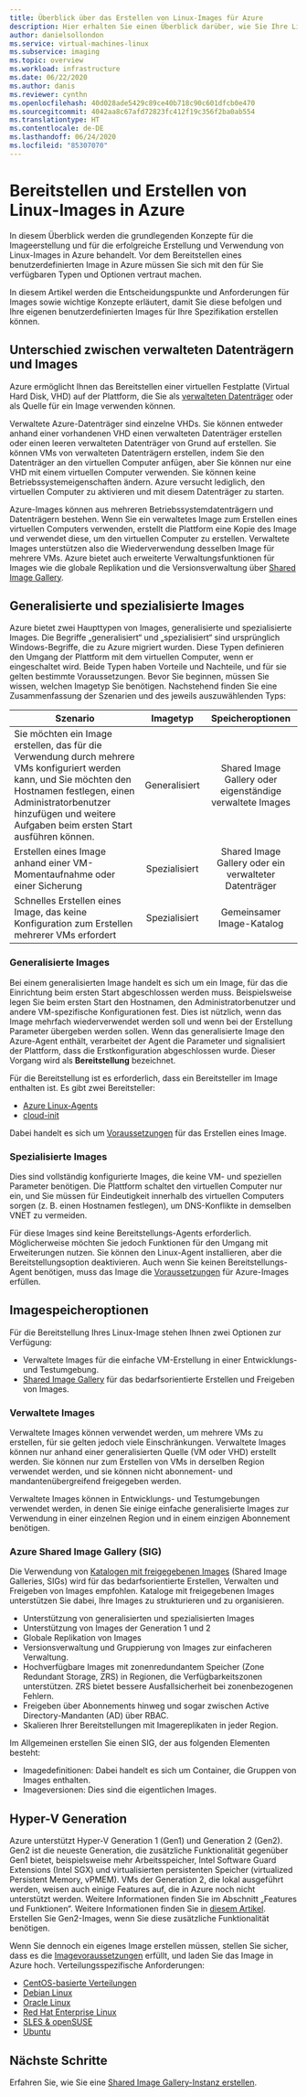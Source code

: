 ```yaml
---
title: Überblick über das Erstellen von Linux-Images für Azure
description: Hier erhalten Sie einen Überblick darüber, wie Sie Ihre Linux-VM-Images zur Verwendung in Azure bereitstellen oder neue Images erstellen.
author: danielsollondon
ms.service: virtual-machines-linux
ms.subservice: imaging
ms.topic: overview
ms.workload: infrastructure
ms.date: 06/22/2020
ms.author: danis
ms.reviewer: cynthn
ms.openlocfilehash: 40d028ade5429c89ce40b718c90c601dfcb0e470
ms.sourcegitcommit: 4042aa8c67afd72823fc412f19c356f2ba0ab554
ms.translationtype: HT
ms.contentlocale: de-DE
ms.lasthandoff: 06/24/2020
ms.locfileid: "85307070"
---
```

# <a name="bringing-and-creating-linux-images-in-azure"></a>Bereitstellen und Erstellen von Linux-Images in Azure

In diesem Überblick werden die grundlegenden Konzepte für die Imageerstellung und für die erfolgreiche Erstellung und Verwendung von Linux-Images in Azure behandelt. Vor dem Bereitstellen eines benutzerdefinierten Image in Azure müssen Sie sich mit den für Sie verfügbaren Typen und Optionen vertraut machen.

In diesem Artikel werden die Entscheidungspunkte und Anforderungen für Images sowie wichtige Konzepte erläutert, damit Sie diese befolgen und Ihre eigenen benutzerdefinierten Images für Ihre Spezifikation erstellen können.

## <a name="difference-between-managed-disks-and-images"></a>Unterschied zwischen verwalteten Datenträgern und Images


Azure ermöglicht Ihnen das Bereitstellen einer virtuellen Festplatte (Virtual Hard Disk, VHD) auf der Plattform, die Sie als [verwalteten Datenträger](https://docs.microsoft.com/azure/virtual-machines/windows/faq-for-disks#managed-disks) oder als Quelle für ein Image verwenden können. 

Verwaltete Azure-Datenträger sind einzelne VHDs. Sie können entweder anhand einer vorhandenen VHD einen verwalteten Datenträger erstellen oder einen leeren verwalteten Datenträger von Grund auf erstellen. Sie können VMs von verwalteten Datenträgern erstellen, indem Sie den Datenträger an den virtuellen Computer anfügen, aber Sie können nur eine VHD mit einem virtuellen Computer verwenden. Sie können keine Betriebssystemeigenschaften ändern. Azure versucht lediglich, den virtuellen Computer zu aktivieren und mit diesem Datenträger zu starten. 

Azure-Images können aus mehreren Betriebssystemdatenträgern und Datenträgern bestehen. Wenn Sie ein verwaltetes Image zum Erstellen eines virtuellen Computers verwenden, erstellt die Plattform eine Kopie des Image und verwendet diese, um den virtuellen Computer zu erstellen. Verwaltete Images unterstützen also die Wiederverwendung desselben Image für mehrere VMs. Azure bietet auch erweiterte Verwaltungsfunktionen für Images wie die globale Replikation und die Versionsverwaltung über [Shared Image Gallery](shared-image-galleries.md). 



## <a name="generalized-and-specialized"></a>Generalisierte und spezialisierte Images

Azure bietet zwei Haupttypen von Images, generalisierte und spezialisierte Images. Die Begriffe „generalisiert“ und „spezialisiert“ sind ursprünglich Windows-Begriffe, die zu Azure migriert wurden. Diese Typen definieren den Umgang der Plattform mit dem virtuellen Computer, wenn er eingeschaltet wird. Beide Typen haben Vorteile und Nachteile, und für sie gelten bestimmte Voraussetzungen. Bevor Sie beginnen, müssen Sie wissen, welchen Imagetyp Sie benötigen. Nachstehend finden Sie eine Zusammenfassung der Szenarien und des jeweils auszuwählenden Typs:

| Szenario      | Imagetyp  | Speicheroptionen |
| ------------- |:-------------:| :-------------:| 
| Sie möchten ein Image erstellen, das für die Verwendung durch mehrere VMs konfiguriert werden kann, und Sie möchten den Hostnamen festlegen, einen Administratorbenutzer hinzufügen und weitere Aufgaben beim ersten Start ausführen können. | Generalisiert | Shared Image Gallery oder eigenständige verwaltete Images |
| Erstellen eines Image anhand einer VM-Momentaufnahme oder einer Sicherung | Spezialisiert |Shared Image Gallery oder ein verwalteter Datenträger |
| Schnelles Erstellen eines Image, das keine Konfiguration zum Erstellen mehrerer VMs erfordert |Spezialisiert |Gemeinsamer Image-Katalog |


### <a name="generalized-images"></a>Generalisierte Images

Bei einem generalisierten Image handelt es sich um ein Image, für das die Einrichtung beim ersten Start abgeschlossen werden muss. Beispielsweise legen Sie beim ersten Start den Hostnamen, den Administratorbenutzer und andere VM-spezifische Konfigurationen fest. Dies ist nützlich, wenn das Image mehrfach wiederverwendet werden soll und wenn bei der Erstellung Parameter übergeben werden sollen. Wenn das generalisierte Image den Azure-Agent enthält, verarbeitet der Agent die Parameter und signalisiert der Plattform, dass die Erstkonfiguration abgeschlossen wurde. Dieser Vorgang wird als **Bereitstellung** bezeichnet. 

Für die Bereitstellung ist es erforderlich, dass ein Bereitsteller im Image enthalten ist. Es gibt zwei Bereitsteller:
- [Azure Linux-Agents](https://docs.microsoft.com/azure/virtual-machines/extensions/agent-linux)
- [cloud-init](https://docs.microsoft.com/azure/virtual-machines/linux/using-cloud-init)

Dabei handelt es sich um [Voraussetzungen](https://docs.microsoft.com/azure/virtual-machines/linux/create-upload-generic) für das Erstellen eines Image.


### <a name="specialized-images"></a>Spezialisierte Images
Dies sind vollständig konfigurierte Images, die keine VM- und speziellen Parameter benötigen. Die Plattform schaltet den virtuellen Computer nur ein, und Sie müssen für Eindeutigkeit innerhalb des virtuellen Computers sorgen (z. B. einen Hostnamen festlegen), um DNS-Konflikte in demselben VNET zu vermeiden. 

Für diese Images sind keine Bereitstellungs-Agents erforderlich. Möglicherweise möchten Sie jedoch Funktionen für den Umgang mit Erweiterungen nutzen. Sie können den Linux-Agent installieren, aber die Bereitstellungsoption deaktivieren. Auch wenn Sie keinen Bereitstellungs-Agent benötigen, muss das Image die [Voraussetzungen](https://docs.microsoft.com/azure/virtual-machines/linux/create-upload-generic) für Azure-Images erfüllen.


## <a name="image-storage-options"></a>Imagespeicheroptionen
Für die Bereitstellung Ihres Linux-Image stehen Ihnen zwei Optionen zur Verfügung:

- Verwaltete Images für die einfache VM-Erstellung in einer Entwicklungs- und Testumgebung.
- [Shared Image Gallery](shared-image-galleries.md) für das bedarfsorientierte Erstellen und Freigeben von Images.


### <a name="managed-images"></a>Verwaltete Images

Verwaltete Images können verwendet werden, um mehrere VMs zu erstellen, für sie gelten jedoch viele Einschränkungen. Verwaltete Images können nur anhand einer generalisierten Quelle (VM oder VHD) erstellt werden. Sie können nur zum Erstellen von VMs in derselben Region verwendet werden, und sie können nicht abonnement- und mandantenübergreifend freigegeben werden.

Verwaltete Images können in Entwicklungs- und Testumgebungen verwendet werden, in denen Sie einige einfache generalisierte Images zur Verwendung in einer einzelnen Region und in einem einzigen Abonnement benötigen. 

### <a name="azure-shared-image-gallery-sig"></a>Azure Shared Image Gallery (SIG)

Die Verwendung von [Katalogen mit freigegebenen Images](shared-image-galleries.md) (Shared Image Galleries, SIGs) wird für das bedarfsorientierte Erstellen, Verwalten und Freigeben von Images empfohlen. Kataloge mit freigegebenen Images unterstützen Sie dabei, Ihre Images zu strukturieren und zu organisieren.  

- Unterstützung von generalisierten und spezialisierten Images
- Unterstützung von Images der Generation 1 und 2
- Globale Replikation von Images
- Versionsverwaltung und Gruppierung von Images zur einfacheren Verwaltung.
- Hochverfügbare Images mit zonenredundantem Speicher (Zone Redundant Storage, ZRS) in Regionen, die Verfügbarkeitszonen unterstützen. ZRS bietet bessere Ausfallsicherheit bei zonenbezogenen Fehlern.
- Freigeben über Abonnements hinweg und sogar zwischen Active Directory-Mandanten (AD) über RBAC.
- Skalieren Ihrer Bereitstellungen mit Imagereplikaten in jeder Region.

Im Allgemeinen erstellen Sie einen SIG, der aus folgenden Elementen besteht:
- Imagedefinitionen: Dabei handelt es sich um Container, die Gruppen von Images enthalten.
- Imageversionen: Dies sind die eigentlichen Images.



## <a name="hyper-v-generation"></a>Hyper-V Generation

Azure unterstützt Hyper-V Generation 1 (Gen1) und Generation 2 (Gen2). Gen2 ist die neueste Generation, die zusätzliche Funktionalität gegenüber Gen1 bietet, beispielsweise mehr Arbeitsspeicher, Intel Software Guard Extensions (Intel SGX) und virtualisierten persistenten Speicher (virtualized Persistent Memory, vPMEM). VMs der Generation 2, die lokal ausgeführt werden, weisen auch einige Features auf, die in Azure noch nicht unterstützt werden. Weitere Informationen finden Sie im Abschnitt „Features und Funktionen“. Weitere Informationen finden Sie in [diesem Artikel](https://docs.microsoft.com/azure/virtual-machines/windows/generation-2). Erstellen Sie Gen2-Images, wenn Sie diese zusätzliche Funktionalität benötigen.

Wenn Sie dennoch ein eigenes Image erstellen müssen, stellen Sie sicher, dass es die [Imagevoraussetzungen](https://docs.microsoft.com/azure/virtual-machines/linux/create-upload-generic) erfüllt, und laden Sie das Image in Azure hoch. Verteilungsspezifische Anforderungen:


- [CentOS-basierte Verteilungen](create-upload-centos.md)
- [Debian Linux](debian-create-upload-vhd.md)
- [Oracle Linux](oracle-create-upload-vhd.md)
- [Red Hat Enterprise Linux](redhat-create-upload-vhd.md)
- [SLES &amp; openSUSE](suse-create-upload-vhd.md)
- [Ubuntu](create-upload-ubuntu.md)


## <a name="next-steps"></a>Nächste Schritte

Erfahren Sie, wie Sie eine [Shared Image Gallery-Instanz erstellen](tutorial-custom-images.md).



